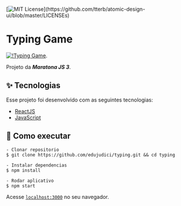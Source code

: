 [![MIT License](https://img.shields.io/apm/l/atomic-design-ui.svg?)](https://github.com/tterb/atomic-design-ui/blob/master/LICENSEs)

# Typing Game

[![!Typing Game](http://i3.ytimg.com/vi/cRFJZ80jxX4/maxresdefault.jpg)](https://www.youtube.com/watch?v=cRFJZ80jxX4).

Projeto da ***Maratona JS 3***.

## ✨ Tecnologias

Esse projeto foi desenvolvido com as seguintes tecnologias:

- [ReactJS](https://reactjs.org)
- [JavaScript](https://developer.mozilla.org/pt-BR/docs/Web/JavaScript)

## 🚀 Como executar

    - Clonar repositorio
    $ git clone https://github.com/edujudici/typing.git && cd typing

    - Instalar dependencias
    $ npm install

    - Rodar aplicativo
    $ npm start

Acesse [`localhost:3000`](http://localhost:3000) no seu navegador.

  



  
